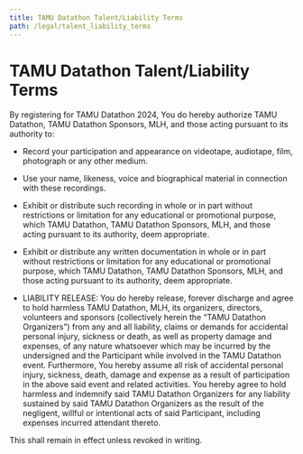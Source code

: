 ```yaml
---
title: TAMU Datathon Talent/Liability Terms
path: /legal/talent_liability_terms
---
```


# TAMU Datathon Talent/Liability Terms

By registering for TAMU Datathon 2024, You do hereby authorize TAMU Datathon, TAMU Datathon Sponsors, MLH, and those acting pursuant to its authority to:

- Record your participation and appearance on videotape, audiotape, film, photograph or any other medium.

- Use your name, likeness, voice and biographical material in connection with these recordings.

- Exhibit or distribute such recording in whole or in part without restrictions or limitation for any educational or promotional purpose, which TAMU Datathon, TAMU Datathon Sponsors, MLH, and those acting pursuant to its authority, deem appropriate.

- Exhibit or distribute any written documentation in whole or in part without restrictions or limitation for any educational or promotional purpose, which TAMU Datathon, TAMU Datathon Sponsors, MLH, and those acting pursuant to its authority, deem appropriate.

- LIABILITY RELEASE: You do hereby release, forever discharge and agree to hold harmless TAMU Datathon, MLH, its organizers, directors, volunteers and sponsors (collectively herein the “TAMU Datathon Organizers”) from any and all liability, claims or demands for accidental personal injury, sickness or death, as well as property damage and expenses, of any nature whatsoever which may be incurred by the undersigned and the Participant while involved in the
  TAMU Datathon event. Furthermore, You hereby assume all risk of accidental personal injury, sickness, death, damage and expense as a result of participation in the above said event and related activities. You hereby agree to hold harmless and indemnify said TAMU Datathon Organizers for any liability sustained by said TAMU Datathon Organizers as the result of the negligent, willful or intentional acts of said Participant, including expenses incurred attendant thereto.

This shall remain in effect unless revoked in writing.
